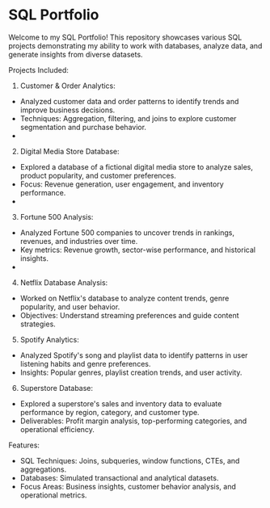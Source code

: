 # SQL Portfolio

Welcome to my SQL Portfolio! This repository showcases various SQL projects demonstrating my ability to work with databases, analyze data, and generate insights from diverse datasets.

Projects Included:

1. Customer & Order Analytics:
- Analyzed customer data and order patterns to identify trends and improve business decisions.
- Techniques: Aggregation, filtering, and joins to explore customer segmentation and purchase behavior.
- 
2. Digital Media Store Database:
- Explored a database of a fictional digital media store to analyze sales, product popularity, and customer preferences.
- Focus: Revenue generation, user engagement, and inventory performance.
- 
3. Fortune 500 Analysis:
- Analyzed Fortune 500 companies to uncover trends in rankings, revenues, and industries over time.
- Key metrics: Revenue growth, sector-wise performance, and historical insights.
- 
4. Netflix Database Analysis:
- Worked on Netflix's database to analyze content trends, genre popularity, and user behavior.
- Objectives: Understand streaming preferences and guide content strategies.

5. Spotify Analytics:
- Analyzed Spotify's song and playlist data to identify patterns in user listening habits and genre preferences.
- Insights: Popular genres, playlist creation trends, and user activity.

6. Superstore Database:
- Explored a superstore's sales and inventory data to evaluate performance by region, category, and customer type.
- Deliverables: Profit margin analysis, top-performing categories, and operational efficiency.

Features:
- SQL Techniques: Joins, subqueries, window functions, CTEs, and aggregations.
- Databases: Simulated transactional and analytical datasets.
- Focus Areas: Business insights, customer behavior analysis, and operational metrics.
